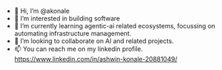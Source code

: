 - 👋 Hi, I’m @akonale
- 👀 I’m interested in building software
- 🌱 I’m currently learning agentic-ai related ecosystems, focussing on automating infrastructure management.
- 💞️ I’m looking to collaborate on AI and related projects.
- 📫 You can reach me on my linkedin profile. https://www.linkedin.com/in/ashwin-konale-20881049/

<!---
akonale/akonale is a ✨ special ✨ repository because its `README.md` (this file) appears on your GitHub profile.
You can click the Preview link to take a look at your changes.
--->

